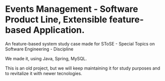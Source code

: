 # Events Management - Software Product Line, Extensible feature-based Application.
An feature-based system study case made for SToSE - Special Topics on Software Engineering - Discipline

We made it, using Java, Spring, MySQL.

This is an old project, but we will keep maintaining it for study purposes and to revitalize it with newer tecnologies.
